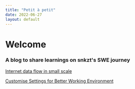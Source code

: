 ```yaml
---
title: "Petit à petit"
date: 2022-06-27
layout: default
---
```


# Welcome

### A blog to share learnings on snkzt's SWE journey
[Internet data flow in small scale](https://snkzt.github.io/posts/miniproject-tls-tcp-ip)

[Customise Settings for Better Working Environment](https://snkzt.github.io/posts/dotfile)